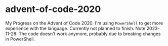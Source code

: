 # advent-of-code-2020

My Progress on the Advent of Code 2020. I'm using `PowerShell` to get more experience with the language. Currently not planned to finish.
Note 2023-11-28: The code doesn't work anymore, probably due to breaking changes in PowerShell.
